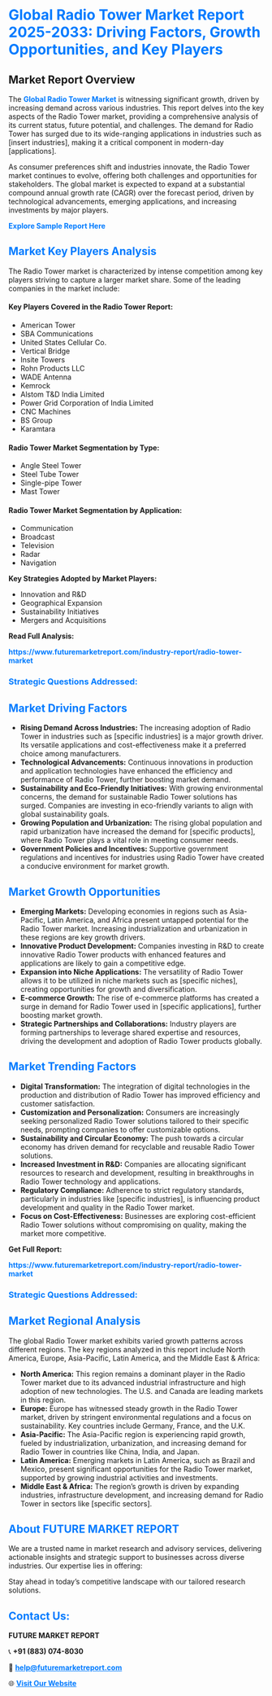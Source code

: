 <h1 style="color: #007BFF;">Global Radio Tower Market Report 2025-2033: Driving Factors, Growth Opportunities, and Key Players</h1>

<section id="overview">
<h2>Market Report Overview</h2>
<p>The <a href="https://www.futuremarketreport.com/industry-report/radio-tower-market" style="color: #007BFF; text-decoration: none;"><strong>Global Radio Tower Market</strong></a> is witnessing significant growth, driven by increasing demand across various industries. This report delves into the key aspects of the Radio Tower market, providing a comprehensive analysis of its current status, future potential, and challenges. The demand for Radio Tower has surged due to its wide-ranging applications in industries such as [insert industries], making it a critical component in modern-day [applications].</p>
<p>As consumer preferences shift and industries innovate, the Radio Tower market continues to evolve, offering both challenges and opportunities for stakeholders. The global market is expected to expand at a substantial compound annual growth rate (CAGR) over the forecast period, driven by technological advancements, emerging applications, and increasing investments by major players.</p>
</section>

<section id="overview">
<p><a href="https://www.futuremarketreport.com/request-sample/reportId=109453" style="color: #007BFF; text-decoration: none;"><strong>Explore Sample Report Here</strong></a></p>
</section>

<section id="key-players">
<h2 style="color: #007BFF;">Market Key Players Analysis</h2>
<p>The Radio Tower market is characterized by intense competition among key players striving to capture a larger market share. Some of the leading companies in the market include:</p>
<h4>Key Players Covered in the Radio Tower Report:</h4>
<ul><li>American Tower</li><li>SBA Communications</li><li>United States Cellular Co.</li><li>Vertical Bridge</li><li>Insite Towers</li><li>Rohn Products LLC</li><li>WADE Antenna</li><li>Kemrock</li><li>Alstom T&amp;D India Limited</li><li>Power Grid Corporation of India Limited</li><li>CNC Machines</li><li>BS Group</li><li>Karamtara</li></ul>
<h4>Radio Tower Market Segmentation by Type:</h4>
<ul><li>Angle Steel Tower</li><li>Steel Tube Tower</li><li>Single-pipe Tower</li><li>Mast Tower</li></ul>

<h4>Radio Tower Market Segmentation by Application:</h4>
<ul><li>Communication</li><li>Broadcast</li><li>Television</li><li>Radar</li><li>Navigation</li></ul>
<p><strong>Key Strategies Adopted by Market Players:</strong></p>
<ul>
<li>Innovation and R&D</li>
<li>Geographical Expansion</li>
<li>Sustainability Initiatives</li>
<li>Mergers and Acquisitions</li>
</ul>
</section>

<section>
<p><strong>Read Full Analysis: </strong></p><a href="https://www.futuremarketreport.com/industry-report/radio-tower-market" style="color: #007BFF; text-decoration: none;"><strong>https://www.futuremarketreport.com/industry-report/radio-tower-market</strong></a>
<h3 style="color: #007BFF;">Strategic Questions Addressed:</h3>
</section>

<section id="driving-factors">
<h2 style="color: #007BFF;">Market Driving Factors</h2>
<ul>
<li><strong>Rising Demand Across Industries:</strong> The increasing adoption of Radio Tower in industries such as [specific industries] is a major growth driver. Its versatile applications and cost-effectiveness make it a preferred choice among manufacturers.</li>
<li><strong>Technological Advancements:</strong> Continuous innovations in production and application technologies have enhanced the efficiency and performance of Radio Tower, further boosting market demand.</li>
<li><strong>Sustainability and Eco-Friendly Initiatives:</strong> With growing environmental concerns, the demand for sustainable Radio Tower solutions has surged. Companies are investing in eco-friendly variants to align with global sustainability goals.</li>
<li><strong>Growing Population and Urbanization:</strong> The rising global population and rapid urbanization have increased the demand for [specific products], where Radio Tower plays a vital role in meeting consumer needs.</li>
<li><strong>Government Policies and Incentives:</strong> Supportive government regulations and incentives for industries using Radio Tower have created a conducive environment for market growth.</li>
</ul>
</section>

<section id="growth-opportunities">
<h2 style="color: #007BFF;">Market Growth Opportunities</h2>
<ul>
<li><strong>Emerging Markets:</strong> Developing economies in regions such as Asia-Pacific, Latin America, and Africa present untapped potential for the Radio Tower market. Increasing industrialization and urbanization in these regions are key growth drivers.</li>
<li><strong>Innovative Product Development:</strong> Companies investing in R&D to create innovative Radio Tower products with enhanced features and applications are likely to gain a competitive edge.</li>
<li><strong>Expansion into Niche Applications:</strong> The versatility of Radio Tower allows it to be utilized in niche markets such as [specific niches], creating opportunities for growth and diversification.</li>
<li><strong>E-commerce Growth:</strong> The rise of e-commerce platforms has created a surge in demand for Radio Tower used in [specific applications], further boosting market growth.</li>
<li><strong>Strategic Partnerships and Collaborations:</strong> Industry players are forming partnerships to leverage shared expertise and resources, driving the development and adoption of Radio Tower products globally.</li>
</ul>
</section>

<section id="trending-factors">
<h2 style="color: #007BFF;">Market Trending Factors</h2>
<ul>
<li><strong>Digital Transformation:</strong> The integration of digital technologies in the production and distribution of Radio Tower has improved efficiency and customer satisfaction.</li>
<li><strong>Customization and Personalization:</strong> Consumers are increasingly seeking personalized Radio Tower solutions tailored to their specific needs, prompting companies to offer customizable options.</li>
<li><strong>Sustainability and Circular Economy:</strong> The push towards a circular economy has driven demand for recyclable and reusable Radio Tower solutions.</li>
<li><strong>Increased Investment in R&D:</strong> Companies are allocating significant resources to research and development, resulting in breakthroughs in Radio Tower technology and applications.</li>
<li><strong>Regulatory Compliance:</strong> Adherence to strict regulatory standards, particularly in industries like [specific industries], is influencing product development and quality in the Radio Tower market.</li>
<li><strong>Focus on Cost-Effectiveness:</strong> Businesses are exploring cost-efficient Radio Tower solutions without compromising on quality, making the market more competitive.</li>
</ul>
</section>

<section>
<p><strong>Get Full Report: </strong></p><a href="https://www.futuremarketreport.com/industry-report/radio-tower-market" style="color: #007BFF; text-decoration: none;"><strong>https://www.futuremarketreport.com/industry-report/radio-tower-market</strong></a>
<h3 style="color: #007BFF;">Strategic Questions Addressed:</h3>
</section>


<section id="regional-analysis">
<h2 style="color: #007BFF;">Market Regional Analysis</h2>
<p>The global Radio Tower market exhibits varied growth patterns across different regions. The key regions analyzed in this report include North America, Europe, Asia-Pacific, Latin America, and the Middle East & Africa:</p>
<ul>
<li><strong>North America:</strong> This region remains a dominant player in the Radio Tower market due to its advanced industrial infrastructure and high adoption of new technologies. The U.S. and Canada are leading markets in this region.</li>
<li><strong>Europe:</strong> Europe has witnessed steady growth in the Radio Tower market, driven by stringent environmental regulations and a focus on sustainability. Key countries include Germany, France, and the U.K.</li>
<li><strong>Asia-Pacific:</strong> The Asia-Pacific region is experiencing rapid growth, fueled by industrialization, urbanization, and increasing demand for Radio Tower in countries like China, India, and Japan.</li>
<li><strong>Latin America:</strong> Emerging markets in Latin America, such as Brazil and Mexico, present significant opportunities for the Radio Tower market, supported by growing industrial activities and investments.</li>
<li><strong>Middle East & Africa:</strong> The region’s growth is driven by expanding industries, infrastructure development, and increasing demand for Radio Tower in sectors like [specific sectors].</li>
</ul>
</section>

<footer>
<h2 style="color: #007BFF;">About FUTURE MARKET REPORT</h2>
<p>We are a trusted name in market research and advisory services, delivering actionable insights and strategic support to businesses across diverse industries. Our expertise lies in offering:</p>

<p>Stay ahead in today’s competitive landscape with our tailored research solutions.</p>

<h2 style="color: #007BFF;">Contact Us:</h2>
<p><strong>FUTURE MARKET REPORT</strong></p>
<p>📞 <strong>+91 (883) 074-8030</strong></p>
<p>📧 <strong><a href="mailto:help@futuremarketreport.com" style="color: #007BFF;">help@futuremarketreport.com</a></strong></p>
<p>🌐 <strong><a href="https://www.futuremarketreport.com/" style="color: #007BFF;">Visit Our Website</a></strong></p>
</footer>